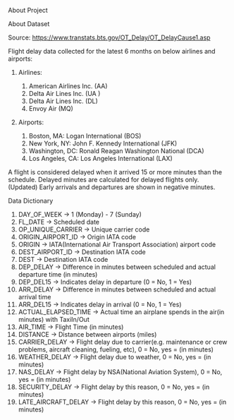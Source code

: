 About Project


About Dataset

Source: https://www.transtats.bts.gov/OT_Delay/OT_DelayCause1.asp

Flight delay data collected for the latest 6 months on below airlines and airports:

1. Airlines:
   1. American Airlines Inc. (AA)
   2. Delta Air Lines Inc. (UA )
   3. Delta Air Lines Inc. (DL)
   4. Envoy Air (MQ)


2. Airports:
   1. Boston, MA: Logan International (BOS)
   2. New York, NY: John F. Kennedy International (JFK)
   3. Washington, DC: Ronald Reagan Washington National (DCA)
   4. Los Angeles, CA: Los Angeles International (LAX)

A flight is considered delayed when it arrived 15 or more minutes than the schedule. 
Delayed minutes are calculated for delayed flights only. (Updated) Early arrivals and departures 
are shown in negative minutes.

Data Dictionary

1. DAY_OF_WEEK → 1 (Monday) - 7 (Sunday)
2. FL_DATE → Scheduled date 
3. OP_UNIQUE_CARRIER → Unique carrier code 
4. ORIGIN_AIRPORT_ID -> Origin IATA code
5. ORIGIN  -> IATA(International Air Transport Association) airport code
5. DEST_AIRPORT_ID -> Destination IATA code
6. DEST -> Destination IATA code
7. DEP_DELAY -> Difference in minutes between scheduled and actual departure time (in minutes)
8. DEP_DEL15 -> Indicates delay in departure (0 = No, 1 = Yes)
9. ARR_DELAY -> Difference in minutes between scheduled and actual arrival time
10. ARR_DEL15 -> Indicates delay in arrival (0 = No, 1 = Yes)
11. ACTUAL_ELAPSED_TIME -> Actual time an airplane spends in the air(in minutes) with TaxiIn/Out
12. AIR_TIME -> Flight Time (in minutes)
13. DISTANCE -> Distance between airports (miles)
14. CARRIER_DELAY -> Flight delay due to carrier(e.g. maintenance or crew problems, aircraft cleaning, fueling, etc), 0 = No, yes = (in minutes)
15. WEATHER_DELAY -> Flight delay due to weather, 0 = No, yes = (in minutes)
16. NAS_DELAY -> Flight delay by NSA(National Aviation System), 0 = No, yes = (in minutes)
17. SECURITY_DELAY -> Flight delay by this reason, 0 = No, yes = (in minutes)
18. LATE_AIRCRAFT_DELAY -> Flight delay by this reason, 0 = No, yes = (in minutes)





